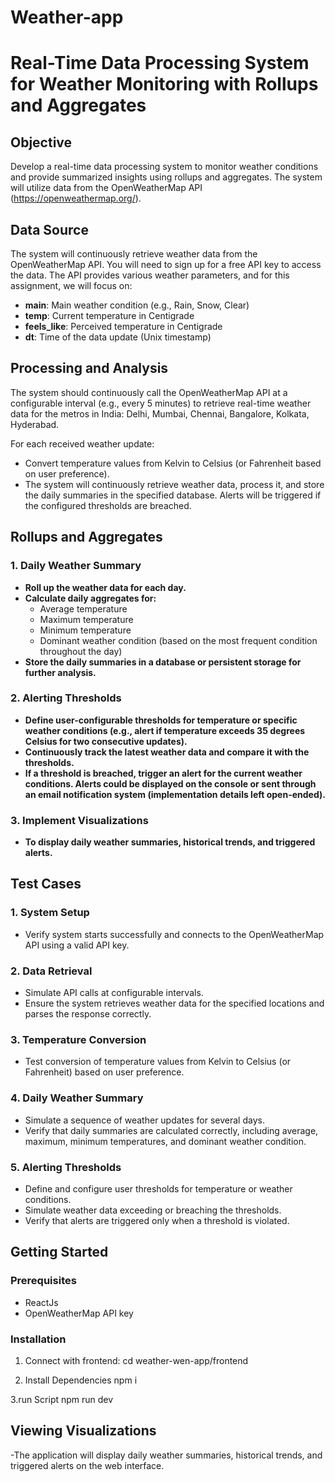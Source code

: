 # Weather-app
# Real-Time Data Processing System for Weather Monitoring with Rollups and Aggregates

## Objective

Develop a real-time data processing system to monitor weather conditions and provide summarized insights using rollups and aggregates. The system will utilize data from the OpenWeatherMap API (https://openweathermap.org/).

## Data Source

The system will continuously retrieve weather data from the OpenWeatherMap API. You will need to sign up for a free API key to access the data. The API provides various weather parameters, and for this assignment, we will focus on:

- **main**: Main weather condition (e.g., Rain, Snow, Clear)
- **temp**: Current temperature in Centigrade
- **feels_like**: Perceived temperature in Centigrade
- **dt**: Time of the data update (Unix timestamp)

## Processing and Analysis

The system should continuously call the OpenWeatherMap API at a configurable interval (e.g., every 5 minutes) to retrieve real-time weather data for the metros in India: Delhi, Mumbai, Chennai, Bangalore, Kolkata, Hyderabad.

For each received weather update:
- Convert temperature values from Kelvin to Celsius (or Fahrenheit based on user preference).
- The system will continuously retrieve weather data, process it, and store the daily summaries in the specified database. Alerts will be triggered if the configured thresholds are breached.


## Rollups and Aggregates

### 1. Daily Weather Summary

- **Roll up the weather data for each day.**
- **Calculate daily aggregates for:**
  - Average temperature
  - Maximum temperature
  - Minimum temperature
  - Dominant weather condition (based on the most frequent condition throughout the day)
- **Store the daily summaries in a database or persistent storage for further analysis.**

### 2. Alerting Thresholds

- **Define user-configurable thresholds for temperature or specific weather conditions (e.g., alert if temperature exceeds 35 degrees Celsius for two consecutive updates).**
- **Continuously track the latest weather data and compare it with the thresholds.**
- **If a threshold is breached, trigger an alert for the current weather conditions. Alerts could be displayed on the console or sent through an email notification system (implementation details left open-ended).**

### 3. Implement Visualizations

- **To display daily weather summaries, historical trends, and triggered alerts.**

## Test Cases

### 1. System Setup

- Verify system starts successfully and connects to the OpenWeatherMap API using a valid API key.

### 2. Data Retrieval

- Simulate API calls at configurable intervals.
- Ensure the system retrieves weather data for the specified locations and parses the response correctly.

### 3. Temperature Conversion

- Test conversion of temperature values from Kelvin to Celsius (or Fahrenheit) based on user preference.

### 4. Daily Weather Summary

- Simulate a sequence of weather updates for several days.
- Verify that daily summaries are calculated correctly, including average, maximum, minimum temperatures, and dominant weather condition.

### 5. Alerting Thresholds

- Define and configure user thresholds for temperature or weather conditions.
- Simulate weather data exceeding or breaching the thresholds.
- Verify that alerts are triggered only when a threshold is violated.

## Getting Started

### Prerequisites

- ReactJs
- OpenWeatherMap API key


### Installation

1. Connect with frontend:
   cd weather-wen-app/frontend
   
2. Install Dependencies
    npm i

3.run Script
  npm run dev

## Viewing Visualizations
-The application will display daily weather summaries, historical trends, and triggered alerts on the web interface.

